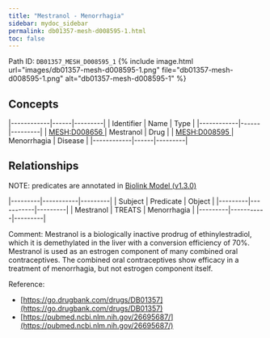 ```yaml
---
title: "Mestranol - Menorrhagia"
sidebar: mydoc_sidebar
permalink: db01357-mesh-d008595-1.html
toc: false 
---
```



Path ID: `DB01357_MESH_D008595_1`
{% include image.html url="images/db01357-mesh-d008595-1.png" file="db01357-mesh-d008595-1.png" alt="db01357-mesh-d008595-1" %}

## Concepts

|------------|------|---------|
| Identifier | Name | Type    |
|------------|------|---------|
| <a href="https://identifiers.org/MESH:D008656">MESH:D008656 </a> | Mestranol | Drug |
| <a href="https://identifiers.org/MESH:D008595">MESH:D008595 </a> | Menorrhagia | Disease |
|------------|------|---------|

## Relationships


NOTE: predicates are annotated in <a href="https://github.com/biolink/biolink-model/releases/tag/v1.3.0">Biolink Model (v1.3.0)</a>

|---------|-----------|---------|
| Subject | Predicate | Object  |
|---------|-----------|---------|
| Mestranol | TREATS | Menorrhagia |
|---------|-----------|---------|

Comment: Mestranol is a biologically inactive prodrug of ethinylestradiol, which it is demethylated in the liver with a conversion efficiency of 70%. Mestranol is used as an estrogen component of many combined oral contraceptives. The combined oral contraceptives show efficacy in a treatment of menorrhagia, but not estrogen component itself.

Reference: 
  - [https://go.drugbank.com/drugs/DB01357](https://go.drugbank.com/drugs/DB01357)
  - [https://pubmed.ncbi.nlm.nih.gov/26695687/](https://pubmed.ncbi.nlm.nih.gov/26695687/)
